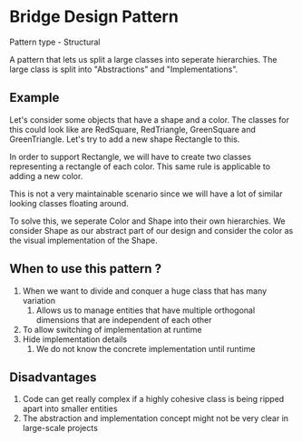 # Bridge Design Pattern

Pattern type - Structural

A pattern that lets us split a large classes into seperate hierarchies. The large class is split into
"Abstractions" and "Implementations".

## Example
Let's consider some objects that have a shape and a color. The classes for this could look like
are RedSquare, RedTriangle, GreenSquare and GreenTriangle. Let's try to add a new shape Rectangle to this.

In order to support Rectangle, we will have to create two classes representing a rectangle of each color. 
This same rule is applicable to adding a new color.

This is not a very maintainable scenario since we will have a lot of similar looking classes floating around.

To solve this, we seperate Color and Shape into their own hierarchies. We consider Shape as our abstract part of our 
design and consider the color as the visual implementation of the Shape. 

## When to use this pattern ?
1. When we want to divide and conquer a huge class that has many variation
    1. Allows us to manage entities that have multiple orthogonal dimensions that are independent of each other
2. To allow switching of implementation at runtime
3. Hide implementation details
    1. We do not know the concrete implementation until runtime
    
## Disadvantages
1. Code can get really complex if a highly cohesive class is being ripped apart into
smaller entities
2. The abstraction and implementation concept might not be very clear in large-scale projects
